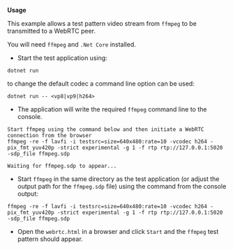 **Usage**

This example allows a test pattern video stream from `ffmpeg` to be transmitted to a WebRTC peer.

You will need `ffmpeg` and `.Net Core` installed.

- Start the test application using:

`dotnet run`

to change the default codec a command line option can be used:

`dotnet run -- <vp8|vp9|h264>`

- The application will write the required `ffmpeg` command line to the console.

````
Start ffmpeg using the command below and then initiate a WebRTC connection from the browser
ffmpeg -re -f lavfi -i testsrc=size=640x480:rate=10 -vcodec h264 -pix_fmt yuv420p -strict experimental -g 1 -f rtp rtp://127.0.0.1:5020 -sdp_file ffmpeg.sdp

Waiting for ffmpeg.sdp to appear...
````

 - Start `ffmpeg` in the same directory as the test application (or adjust the output path for the `ffmpeg.sdp` file) using the command from the console output:

`ffmpeg -re -f lavfi -i testsrc=size=640x480:rate=10 -vcodec h264 -pix_fmt yuv420p -strict experimental -g 1 -f rtp rtp://127.0.0.1:5020 -sdp_file ffmpeg.sdp`

- Open the `webrtc.html` in a browser and click `Start` and the `ffmpeg` test pattern should appear.

